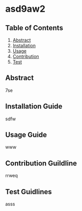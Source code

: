 
  # asd9aw2
  
  
  ## Table of Contents
  1. [Abstract](#abstract)
  2. [Installation](#installation)
  3. [Usage](#usage)
  4. [Contribution](#contribution)
  5. [Test](#test)
   

  ## Abstract <a name="abstract"></a>
  7se

  ## Installation Guide <a name="installation"></a>
  sdfw

  ## Usage Guide <a name="usage"></a>
  www

  ## Contribution Guildline <a name="coontribution"></a>
  rrweq

  ## Test Guidlines <a name="test"></a> 
  asss